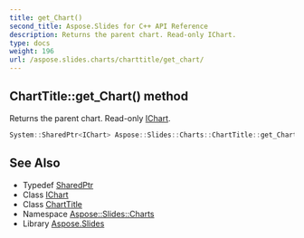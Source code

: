 ```yaml
---
title: get_Chart()
second_title: Aspose.Slides for C++ API Reference
description: Returns the parent chart. Read-only IChart.
type: docs
weight: 196
url: /aspose.slides.charts/charttitle/get_chart/
---
```

## ChartTitle::get_Chart() method


Returns the parent chart. Read-only [IChart](../../ichart/).

```cpp
System::SharedPtr<IChart> Aspose::Slides::Charts::ChartTitle::get_Chart() override
```

## See Also

* Typedef [SharedPtr](../../../system/sharedptr/)
* Class [IChart](../../ichart/)
* Class [ChartTitle](../)
* Namespace [Aspose::Slides::Charts](../../)
* Library [Aspose.Slides](../../../)
